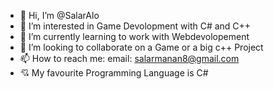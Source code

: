 - 👋 Hi, I’m @SalarAlo
- 👀 I’m interested in Game Devolopment with C# and C++
- 🌱 I’m currently learning to work with Webdevolopement
- 💞️ I’m looking to collaborate on a Game or a big c++ Project 
- 📫 How to reach me: email: salarmanan8@gmail.com
- 💘 My favourite Programming Language is C#
  
<!---
SalarAlo/SalarAlo is a ✨ special ✨ repository because its `README.md` (this file) appears on your GitHub profile.
You can click the Preview link to take a look at your changes.
--->
